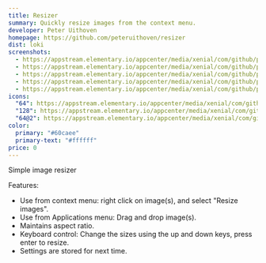 ```yaml
---
title: Resizer
summary: Quickly resize images from the context menu.
developer: Peter Uithoven
homepage: https://github.com/peteruithoven/resizer
dist: loki
screenshots:
  - https://appstream.elementary.io/appcenter/media/xenial/com/github/peteruithoven.resizer.desktop/B3D4D3D67DE1EF97D951BCA041888544/screenshots/image-1_orig.png
  - https://appstream.elementary.io/appcenter/media/xenial/com/github/peteruithoven.resizer.desktop/B3D4D3D67DE1EF97D951BCA041888544/screenshots/image-2_orig.png
  - https://appstream.elementary.io/appcenter/media/xenial/com/github/peteruithoven.resizer.desktop/B3D4D3D67DE1EF97D951BCA041888544/screenshots/image-3_orig.png
  - https://appstream.elementary.io/appcenter/media/xenial/com/github/peteruithoven.resizer.desktop/B3D4D3D67DE1EF97D951BCA041888544/screenshots/image-4_orig.png
  - https://appstream.elementary.io/appcenter/media/xenial/com/github/peteruithoven.resizer.desktop/B3D4D3D67DE1EF97D951BCA041888544/screenshots/image-5_orig.png
icons:
  "64": https://appstream.elementary.io/appcenter/media/xenial/com/github/peteruithoven.resizer.desktop/B3D4D3D67DE1EF97D951BCA041888544/icons/64x64/com.github.peteruithoven.resizer_com.github.peteruithoven.resizer.png
  "128": https://appstream.elementary.io/appcenter/media/xenial/com/github/peteruithoven.resizer.desktop/B3D4D3D67DE1EF97D951BCA041888544/icons/128x128/com.github.peteruithoven.resizer_com.github.peteruithoven.resizer.png
  "64@2": https://appstream.elementary.io/appcenter/media/xenial/com/github/peteruithoven.resizer.desktop/B3D4D3D67DE1EF97D951BCA041888544/icons/64x64@2/com.github.peteruithoven.resizer_com.github.peteruithoven.resizer.png
color:
  primary: "#60caee"
  primary-text: "#ffffff"
price: 0
---
```


<p>Simple image resizer</p>
<p>Features:</p>
<ul>
  <li>Use from context menu: right click on image(s), and select &quot;Resize images&quot;.</li>
  <li>Use from Applications menu: Drag and drop image(s).</li>
  <li>Maintains aspect ratio.</li>
  <li>Keyboard control: Change the sizes using the up and down keys, press enter to resize.</li>
  <li>Settings are stored for next time.</li>
</ul>